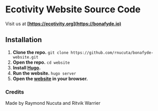 # Ecotivity Website Source Code
Visit us at **[https://ecotivity.org](https://bonafyde.io)**

## Installation
1. **Clone the repo.** `git clone https://github.com/rnucuta/bonafyde-website.git`
2. **Open the repo.** `cd website`
3. **Install [Hugo](https://gohugo.io/getting-started/installing/).**
4. **Run the website.** `hugo server`
5. **Open the [website](https://localhost:1313) in your browser.**

### Credits
Made by Raymond Nucuta and Ritvik Warrier